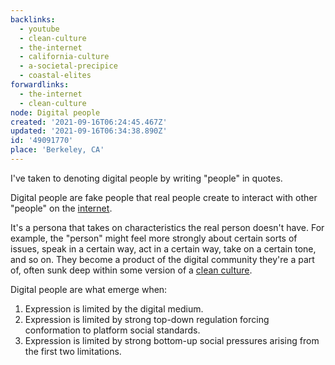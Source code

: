 ```yaml
---
backlinks:
  - youtube
  - clean-culture
  - the-internet
  - california-culture
  - a-societal-precipice
  - coastal-elites
forwardlinks:
  - the-internet
  - clean-culture
node: Digital people
created: '2021-09-16T06:24:45.467Z'
updated: '2021-09-16T06:34:38.890Z'
id: '49091770'
place: 'Berkeley, CA'
---
```

I've taken to denoting digital people by writing "people" in quotes.

Digital people are fake people that real people create to interact with other "people" on the [internet](the-internet.md). 

It's a persona that takes on characteristics the real person doesn't have. For example, the "person" might feel more strongly about certain sorts of issues, speak in a certain way, act in a certain way, take on a certain tone, and so on. They become a product of the digital community they're a part of, often sunk deep within some version of a [clean culture](clean-culture.md). 

Digital people are what emerge when:

1. Expression is limited by the digital medium.
2. Expression is limited by strong top-down regulation forcing conformation to platform social standards. 
3. Expression is limited by strong bottom-up social pressures arising from the first two limitations.
